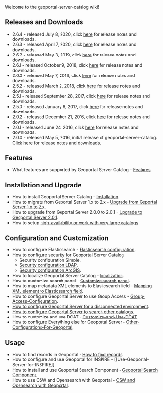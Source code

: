Welcome to the geoportal-server-catalog wiki!

## Releases and Downloads
- 2.6.4 - released July 8, 2020, click [here](https://github.com/ArcGIS/geoportal-server-catalog/releases) for release notes and downloads.
- 2.6.3 - released April 7, 2020, click [here](https://github.com/ArcGIS/geoportal-server-catalog/releases) for release notes and downloads.
- 2.6.2 - released May 3, 2019, click [here](https://github.com/ArcGIS/geoportal-server-catalog/releases) for release notes and downloads.
- 2.6.1 - released October 9, 2018, click [here](https://github.com/ArcGIS/geoportal-server-catalog/releases) for release notes and downloads.
- 2.6.0 - released May 7, 2018, click [here](https://github.com/ArcGIS/geoportal-server-catalog/releases) for release notes and downloads.
- 2.5.2 - released March 2, 2018, click [here](https://github.com/ArcGIS/geoportal-server-catalog/releases) for release notes and downloads.
- 2.5.1 - released September 28, 2017, click [here](https://github.com/ArcGIS/geoportal-server-catalog/releases) for release notes and downloads.
- 2.5.0 - released January 6, 2017, click [here](https://github.com/ArcGIS/geoportal-server-catalog/releases) for release notes and downloads.
- 2.0.2 - released December 21, 2016, click [here](https://github.com/ArcGIS/geoportal-server-catalog/releases) for release notes and downloads.
- 2.0.1 - released June 24, 2016, click [here](https://github.com/ArcGIS/geoportal-server-catalog/releases) for release notes and downloads.
- 2.0.0 - released May 5, 2016, initial release of geoportal-server-catalog. Click [here](https://github.com/ArcGIS/geoportal-server-catalog/releases) for release notes and downloads.


## Features
  * What features are supported by Geoportal Server Catalog - [Features](https://github.com/Esri/geoportal-server-catalog/wiki/Features)
  
  
## Installation and Upgrade
- How to install Geoportal Server Catalog - [Installation](https://github.com/Esri/geoportal-server-catalog/wiki/Installation).
- How to migrate from Geportal Server 1.x to 2.x - [Upgrade from Geportal Server 1.x to 2.x](https://github.com/Esri/geoportal-server-catalog/wiki/Upgrade-from-Geportal-Server-1.x-to-2.x).
- How to upgrade from Geportal Server 2.0.0 to 2.0.1 - [Upgrade to Geoportal Server 2.0.1](https://github.com/Esri/geoportal-server-catalog/wiki/Upgrade-to-Geoportal-Server-2.0.1).
- How to setup [high-availability or work with very large catalogs](https://github.com/Esri/geoportal-server-catalog/wiki/High-availability-and-Large-Catalogs)


## Configuration and Customization
  * How to configure Elasticsearch - [Elasticsearch configuration](https://github.com/Esri/geoportal-server-catalog/wiki/Elasticsearch-configuration).
  * How to configure security for Geoportal Server Catalog
    * [Security configuration Simple](https://github.com/Esri/geoportal-server-catalog/wiki/Security-configuration-Simple).
  	 * [Security configuration LDAP](https://github.com/Esri/geoportal-server-catalog/wiki/Security-configuration-LDAP).
     * [Security configuration ArcGIS](https://github.com/Esri/geoportal-server-catalog/wiki/Security-configuration-ArcGIS).
  * How to localize Geoportal Server Catalog - [localization](https://github.com/Esri/geoportal-server-catalog/wiki/Localization).
  * How to customize search panel - [Customize search panel](https://github.com/Esri/geoportal-server-catalog/wiki/Customize-search-panel).
  * How to map metadata XML elements to Elasticsearch field - [Mapping XML element to Elasticsearch field](https://github.com/Esri/geoportal-server-catalog/wiki/Mapping-XML-element-to-Elasticsearch-field).
  * How to configure Geoportal Server to use Group Access - [Group-Access-Configuration](https://github.com/Esri/geoportal-server-catalog/wiki/Group-Access-Configuration).
  * [How to configure Geoportal Server for a disconnected environment](https://github.com/Esri/geoportal-server-catalog/wiki/Configure-geoportal-for-a-disconnected-environment).
  * [How to configure Geoportal Server to search other catalogs](https://github.com/Esri/geoportal-server-catalog/wiki/Configure-geoportal-to-search-other-catalogs).
  * How to customize and use DCAT - [Customize-and-Use-DCAT](https://github.com/Esri/geoportal-server-catalog/wiki/Customize-and-Use-DCAT).    
  * How to configure Everything else for Geoportal Server - [Other-Configurations-For-Geoportal](https://github.com/Esri/geoportal-server-catalog/wiki/Other-Configurations-For-Geoportal).

  
## Usage
  * How to find records in Geoportal - [How to find records](https://github.com/Esri/geoportal-server-catalog/wiki/How-to-find-records).  
  * How to configure and use Geoportal for INSPIRE - [[Use-Geoportal-Server-for-INSPIRE]].  
  * How to install and use Geoportal Search Component - [Geoportal Search Component](https://github.com/Esri/geoportal-server-catalog/wiki/Geoportal-Search-Component).  
  * How to use CSW and Opensearch with Geoportal - [CSW and Opensearch with Geoportal](https://github.com/Esri/geoportal-server-catalog/wiki/CSW-and-Opensearch-with-Geoportal).  
